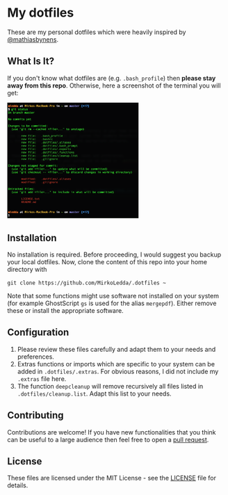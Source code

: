 # My dotfiles
These are my personal dotfiles which were heavily inspired by [@mathiasbynens](https://github.com/mathiasbynens/dotfiles).

## What Is It?
If you don't know what dotfiles are (e.g. `.bash_profile`) then **please stay away from this repo**. Otherwise, here a screenshot of the terminal you will get:

<img src=".dotfiles/screenshot.png" width="60%">

## Installation
No installation is required. Before proceeding, I would suggest you backup your local dotfiles. Now, clone the content of this repo into your home directory with

```
git clone https://github.com/MirkoLedda/.dotfiles ~
```

Note that some functions might use software not installed on your system (for example GhostScript `gs` is used for the alias `mergepdf`). Either remove these or install the appropriate software.

## Configuration
1. Please review these files carefully and adapt them to your needs and preferences.
2. Extras functions or imports which are specific to your system can be added in `.dotfiles/.extras`. For obvious reasons, I did not include my `.extras` file here.
3. The function `deepcleanup` will remove recursively all files listed in `.dotfiles/cleanup.list`. Adapt this list to your needs.

## Contributing
Contributions are welcome! If you have new functionalities that you think can be useful to a large audience then feel free to open a [pull request](https://github.com/MirkoLedda/.dotfiles/pulls).

## License
These files are licensed under the MIT License - see the [LICENSE](LICENSE.txt) file for details.
